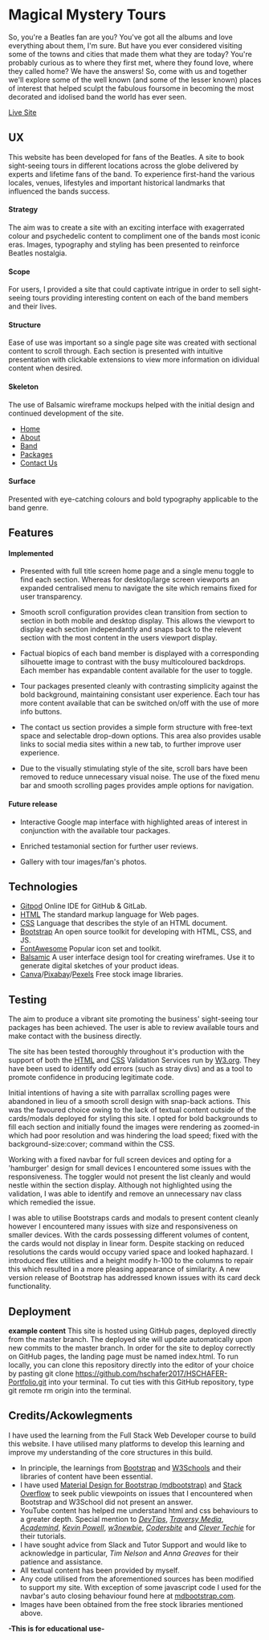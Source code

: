 # Magical Mystery Tours

So, you're a Beatles fan are you? You've got all the albums and love everything about them, I'm sure. But have you ever considered visiting some of the towns and cities that made them what they are today? You're probably curious as to where they first met, where they found love, where they called home? We have the answers! So, come with us and together we'll explore some of the well known (and some of the lesser known) places of interest that helped sculpt the fabulous foursome in becoming the most decorated and idolised band the world has ever seen.

[Live Site]()

## UX 

This website has been developed for fans of the Beatles. A site to book sight-seeing tours in different locations across the globe delivered by experts and lifetime fans of the band. To experience first-hand the various locales, venues, lifestyles and important historical landmarks that influenced the bands success. 

#### Strategy

The aim was to create a site with an exciting interface with exagerrated colour and psychedelic content to compliment one of the bands most iconic eras. Images, typography and styling has been presented to reinforce Beatles nostalgia. 

#### Scope

For users, I provided a site that could captivate intrigue in order to sell sight-seeing tours providing interesting content on each of the band members and their lives. 

#### Structure

Ease of use was important so a single page site was created with sectional content to scroll through. Each section is presented with intuitive presentation with clickable extensions to view more information on idividual content when desired. 

#### Skeleton

The use of Balsamic wireframe mockups helped with the initial design and continued development of the site. 

* [Home]()
* [About]()
* [Band]()
* [Packages]()
* [Contact Us]()

#### Surface

Presented with eye-catching colours and bold typography applicable to the band genre. 

## Features 

#### Implemented
* Presented with full title screen home page and a single menu toggle to find each section. Whereas for desktop/large screen viewports an expanded centralised menu to navigate the site which remains fixed for user transparency. 

* Smooth scroll configuration provides clean transition from section to section in both mobile and desktop display. This allows the viewport to display each section independantly and snaps back to the relevent section with the most content in the users viewport display. 

* Factual biopics of each band member is displayed with a corresponding silhouette image to contrast with the busy multicoloured backdrops. Each member has expandable content available for the user to toggle. 

* Tour packages presented cleanly with contrasting simplicity against the bold background, maintaining consistant user experience. Each tour has more content available that can be switched on/off with the use of more info buttons.

* The contact us section provides a simple form structure with free-text space and selectable drop-down options. This area also provides usable links to social media sites within a new tab, to further improve user experience. 

* Due to the visually stimulating style of the site, scroll bars have been removed to reduce unnecessary visual noise. The use of the fixed menu bar and smooth scrolling pages provides ample options for navigation. 

#### Future release
* Interactive Google map interface with highlighted areas of interest in conjunction with the available tour packages. 

* Enriched testamonial section for further user reviews.

* Gallery with tour images/fan's photos.

## Technologies
* [Gitpod](https://www.gitpod.io/) Online IDE for GitHub & GitLab.
* [HTML](https://www.w3schoolshttps://www.gitpod.io/.com/html/) The standard markup language for Web pages.
* [CSS](https://www.w3schools.com/css/) Language that describes the style of an HTML document.
* [Bootstrap](https://getbootstrap.com/) An open source toolkit for developing with HTML, CSS, and JS.
* [FontAwesome](https://fontawesome.com/) Popular icon set and toolkit.
* [Balsamic](https://balsamiq.com/) A user interface design tool for creating wireframes. Use it to generate digital sketches of your product ideas.
* [Canva](https://www.canva.com/)/[Pixabay](https://pixabay.com/)/[Pexels](https://pixabay.com/) Free stock image libraries.


## Testing

The aim to produce a vibrant site promoting the business' sight-seeing tour packages has been achieved. The user is able to review available tours and make contact with the business directly. 

The site has been tested thoroughly throughout it's production with the support of both the [HTML](https://validator.w3.org/#validate_by_input) and [CSS](https://jigsaw.w3.org/css-validator/#validate_by_input) Validation Services run by [W3.org](https://www.w3.org/). They have been used to identify odd errors (such as stray divs) and as a tool to promote confidence in producing legitimate code.

Initial intentions of having a site with parrallax scrolling pages were abandoned in lieu of a smooth scroll design with snap-back actions. This was the favoured choice owing to the lack of textual content outside of the cards/modals deployed for styling this site. I opted for bold backgrounds to fill each section and initially found the images were rendering as zoomed-in which had poor resolution and was hindering the load speed; fixed with the background-size:cover; command within the CSS.

Working with a fixed navbar for full screen devices and opting for a 'hamburger' design for small devices I encountered some issues with the responsiveness. The toggler would not present the list cleanly and would nestle within the section display. Although not highlighted using the validation, I was able to identify and remove an unnecessary nav class which remedied the issue. 

I was able to utilise Bootstraps cards and modals to present content cleanly however I encountered many issues with size and responsiveness on smaller devices. With the cards possessing different volumes of content, the cards would not display in linear form. Despite stacking on reduced resolutions the cards would occupy varied space and looked haphazard. I introduced flex utilities and a height modify h-100 to the columns to repair this which resulted in a more pleasing appearance of similarity. A new version release of Bootstrap has addressed known issues with its card deck functionality. 







## Deployment

__example content__
This site is hosted using GitHub pages, deployed directly from the master branch. The deployed site will update automatically upon new commits to the master branch. In order for the site to deploy correctly on GitHub pages, the landing page must be named index.html.
To run locally, you can clone this repository directly into the editor of your choice by pasting git clone https://github.com/hschafer2017/HSCHAFER-Portfolio.git into your terminal. To cut ties with this GitHub repository, type git remote rm origin into the terminal.




## Credits/Ackowlegments

I have used the learning from the Full Stack Web Developer course to build this website. I have utilised many platforms to develop this learning and improve my understanding of the core structures in this build.

* In principle, the learnings from [Bootstrap](https://getbootstrap.com/) and [W3Schools](https://www.w3schools.com/) and their libraries of content have been essential. 
* I have used [Material Design for Bootstrap (mdbootstrap)](https://mdbootstrap.com/) and [Stack Overflow](https://stackoverflow.com/) to seek public viewpoints on issues that I encountered when Bootstrap and W3School did not present an answer. 
* YouTube content has helped me understand html and css behaviours to a greater depth. Special mention to [_DevTips_](https://www.youtube.com/user/DevTipsForDesigners/videos), [_Traversy Media_](https://www.youtube.com/user/TechGuyWeb/videos), [_Academind_](https://www.youtube.com/channel/UCSJbGtTlrDami-tDGPUV9-w/videos), [_Kevin Powell_](https://www.youtube.com/user/KepowOb/videos), [_w3newbie_](https://www.youtube.com/user/TheMACinTUTS/videos), [_Codersbite_](https://www.youtube.com/channel/UC8c4OFeOvNGmUlHLfQb9TVg) and [_Clever Techie_](https://www.youtube.com/channel/UC1WxZFhq56xs1oxXH-XveSQ) for their tutorials.
* I have sought advice from Slack and Tutor Support and would like to acknowledge in particular, _Tim Nelson_ and _Anna Greaves_ for their patience and assistance. 
* All textual content has been provided by myself.
* Any code utilised from the aforementioned sources has been modified to support my site. With exception of some javascript code I used for the navbar's auto closing behaviour found here at [mdbootstrap.com](https://mdbootstrap.com/support/general/auto-close-navbar-when-click-on-link-responsive-mode/).
* Images have been obtained from the free stock libraries mentioned above.


**-This is for educational use-**
